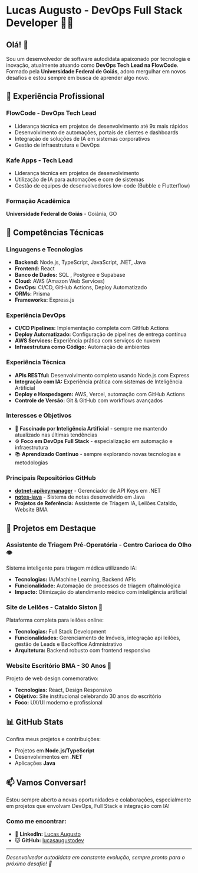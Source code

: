 # Lucas Augusto - DevOps Full Stack Developer 👨‍💻

## Olá! 👋

Sou um desenvolvedor de software autodidata apaixonado por tecnologia e inovação, atualmente atuando como **DevOps Tech Lead na FlowCode**. Formado pela **Universidade Federal de Goiás**, adoro mergulhar em novos desafios e estou sempre em busca de aprender algo novo.

## 💼 Experiência Profissional

### FlowCode - DevOps Tech Lead
- Liderança técnica em projetos de desenvolvimento até 9x mais rápidos
- Desenvolvimento de automações, portais de clientes e dashboards
- Integração de soluções de IA em sistemas corporativos
- Gestão de infraestrutura e DevOps

### Kafe Apps - Tech Lead
- Liderança técnica em projetos de desenvolvimento 
- Utilização de IA para automações e core de sistemas 
- Gestão de equipes de desenvolvedores low-code (Bubble e Flutterflow)
  
### Formação Acadêmica
**Universidade Federal de Goiás** - Goiânia, GO

## 🚀 Competências Técnicas
### Linguagens e Tecnologias
- **Backend:** Node.js, TypeScript, JavaScript, .NET, Java
- **Frontend:** React
- **Banco de Dados:** SQL , Postgree e Supabase
- **Cloud:** AWS (Amazon Web Services)
- **DevOps:** CI/CD, GitHub Actions, Deploy Automatizado
- **ORMs:** Prisma
- **Frameworks:** Express.js

### Experiência DevOps
- **CI/CD Pipelines:** Implementação completa com GitHub Actions
- **Deploy Automatizado:** Configuração de pipelines de entrega contínua
- **AWS Services:** Experiência prática com serviços de nuvem
- **Infraestrutura como Código:** Automação de ambientes

### Experiência Técnica
- **APIs RESTful:** Desenvolvimento completo usando Node.js com Express
- **Integração com IA:** Experiência prática com sistemas de Inteligência Artificial
- **Deploy e Hospedagem:** AWS, Vercel, automação com GitHub Actions
- **Controle de Versão:** Git & GitHub com workflows avançados

### Interesses e Objetivos
- 🤖 **Fascinado por Inteligência Artificial** - sempre me mantendo atualizado nas últimas tendências
- ⚙️ **Foco em DevOps Full Stack** - especialização em automação e infraestrutura
- 📚 **Aprendizado Contínuo** - sempre explorando novas tecnologias e metodologias

### Principais Repositórios GitHub
- **[dotnet-apikeymanager](https://github.com/lucasaugustodev/dotnet-apikeymanager)** - Gerenciador de API Keys em .NET
- **[notes-java](https://github.com/lucasaugustodev/notes-java)** - Sistema de notas desenvolvido em Java
- **Projetos de Referência:** Assistente de Triagem IA, Leilões Cataldo, Website BMA

## 🌱 Projetos em Destaque

### Assistente de Triagem Pré-Operatória - Centro Carioca do Olho 👁️
Sistema inteligente para triagem médica utilizando IA:
- **Tecnologias:** IA/Machine Learning, Backend APIs
- **Funcionalidade:** Automação de processos de triagem oftalmológica
- **Impacto:** Otimização do atendimento médico com inteligência artificial

### Site de Leilões - Cataldo Siston 🔨
Plataforma completa para leilões online:
- **Tecnologias:** Full Stack Development
- **Funcionalidades:** Gerenciamento de Imóveis, integração api leilões, gestão de Leads e Backoffice Admnistrativo
- **Arquitetura:** Backend robusto com frontend responsivo

### Website Escritório BMA - 30 Anos 🏢
Projeto de web design comemorativo:
- **Tecnologias:** React, Design Responsivo
- **Objetivo:** Site institucional celebrando 30 anos do escritório
- **Foco:** UX/UI moderno e profissional



## 📊 GitHub Stats

Confira meus projetos e contribuições:
- Projetos em **Node.js/TypeScript**
- Desenvolvimentos em **.NET**
- Aplicações **Java**

## 📫 Vamos Conversar!

Estou sempre aberto a novas oportunidades e colaborações, especialmente em projetos que envolvam DevOps, Full Stack e integração com IA!

### Como me encontrar:
- 💼 **LinkedIn:** [Lucas Augusto](https://www.linkedin.com/in/lucas-augusto-a7381b11b/)
- 🐱 **GitHub:** [lucasaugustodev](https://github.com/lucasaugustodev)

---

*Desenvolvedor autodidata em constante evolução, sempre pronto para o próximo desafio! 🚀*

